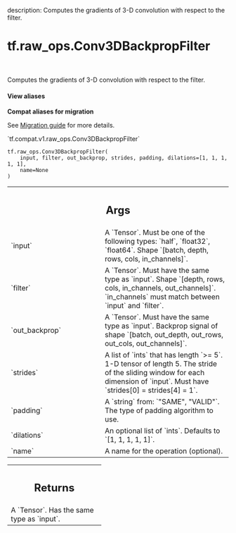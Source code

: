 description: Computes the gradients of 3-D convolution with respect to the filter.

<div itemscope itemtype="http://developers.google.com/ReferenceObject">
<meta itemprop="name" content="tf.raw_ops.Conv3DBackpropFilter" />
<meta itemprop="path" content="Stable" />
</div>

# tf.raw_ops.Conv3DBackpropFilter

<!-- Insert buttons and diff -->

<table class="tfo-notebook-buttons tfo-api nocontent" align="left">

</table>



Computes the gradients of 3-D convolution with respect to the filter.

<section class="expandable">
  <h4 class="showalways">View aliases</h4>
  <p>
<b>Compat aliases for migration</b>
<p>See
<a href="https://www.tensorflow.org/guide/migrate">Migration guide</a> for
more details.</p>
<p>`tf.compat.v1.raw_ops.Conv3DBackpropFilter`</p>
</p>
</section>

<pre class="devsite-click-to-copy prettyprint lang-py tfo-signature-link">
<code>tf.raw_ops.Conv3DBackpropFilter(
    input, filter, out_backprop, strides, padding, dilations=[1, 1, 1, 1, 1],
    name=None
)
</code></pre>



<!-- Placeholder for "Used in" -->


<!-- Tabular view -->
 <table class="responsive fixed orange">
<colgroup><col width="214px"><col></colgroup>
<tr><th colspan="2"><h2 class="add-link">Args</h2></th></tr>

<tr>
<td>
`input`
</td>
<td>
A `Tensor`. Must be one of the following types: `half`, `float32`, `float64`.
Shape `[batch, depth, rows, cols, in_channels]`.
</td>
</tr><tr>
<td>
`filter`
</td>
<td>
A `Tensor`. Must have the same type as `input`.
Shape `[depth, rows, cols, in_channels, out_channels]`.
`in_channels` must match between `input` and `filter`.
</td>
</tr><tr>
<td>
`out_backprop`
</td>
<td>
A `Tensor`. Must have the same type as `input`.
Backprop signal of shape `[batch, out_depth, out_rows, out_cols,
out_channels]`.
</td>
</tr><tr>
<td>
`strides`
</td>
<td>
A list of `ints` that has length `>= 5`.
1-D tensor of length 5. The stride of the sliding window for each
dimension of `input`. Must have `strides[0] = strides[4] = 1`.
</td>
</tr><tr>
<td>
`padding`
</td>
<td>
A `string` from: `"SAME", "VALID"`.
The type of padding algorithm to use.
</td>
</tr><tr>
<td>
`dilations`
</td>
<td>
An optional list of `ints`. Defaults to `[1, 1, 1, 1, 1]`.
</td>
</tr><tr>
<td>
`name`
</td>
<td>
A name for the operation (optional).
</td>
</tr>
</table>



<!-- Tabular view -->
 <table class="responsive fixed orange">
<colgroup><col width="214px"><col></colgroup>
<tr><th colspan="2"><h2 class="add-link">Returns</h2></th></tr>
<tr class="alt">
<td colspan="2">
A `Tensor`. Has the same type as `input`.
</td>
</tr>

</table>


